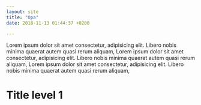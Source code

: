 ```yaml
---
layout: site
title: "Opa"
date: 2018-11-13 01:44:37 +0200

---
```


Lorem ipsum dolor sit amet consectetur, adipisicing elit. Libero nobis minima quaerat autem quasi rerum aliquam,
Lorem ipsum dolor sit amet consectetur, adipisicing elit. Libero nobis minima quaerat autem quasi rerum aliquam,
Lorem ipsum dolor sit amet consectetur, adipisicing elit. Libero nobis minima quaerat autem quasi rerum aliquam,

# Title level 1
